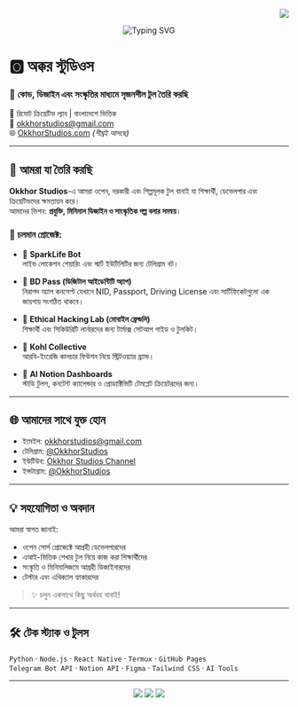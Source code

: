 <p align="right">
  <a href="https://github.com/OkkhorStudio/.github/blob/main/profile/README.md">
    <img src="https://img.shields.io/badge/English%20Version-Click%20Here-blue?style=for-the-badge" />
  </a>
</p>

<p align="center">
  <img src="https://readme-typing-svg.demolab.com?font=Fira+Code&size=24&pause=1000&color=FF5733&center=true&vCenter=true&width=600&lines=Okkhor+Studios;কোড+ডিজাইন+এবং+সংস্কৃতির+মাধ্যমে;সৃজনশীল+টুল+তৈরি+করি" alt="Typing SVG" />
</p>

# 🅾️ অক্কর স্টুডিওস

### 🎨 **কোড, ডিজাইন এবং সংস্কৃতির মাধ্যমে সৃজনশীল টুল তৈরি করছি**  
📍 রিমোট ক্রিয়েটিভ ল্যাব | বাংলাদেশে ভিত্তিক  
📧 okkhorstudios@gmail.com  
🌐 [OkkhorStudios.com](https://okkhorstudios.com) *(শীঘ্রই আসছে)*

---

## 🚀 আমরা যা তৈরি করছি

**Okkhor Studios**-এ আমরা ওপেন, দরকারী এবং শিল্পমূলক টুল বানাই যা শিক্ষার্থী, ডেভেলপার এবং ক্রিয়েটিভদের ক্ষমতায়ন করে।  
আমাদের ভিশন: **প্রযুক্তি, মিনিমাল ডিজাইন ও সাংস্কৃতিক গল্প বলার সমন্বয়**।

### 🔧 চলমান প্রোজেক্ট:
- 🤖 **SparkLife Bot**  
  লাইভ লোকেশন শেয়ারিং এবং স্মার্ট ইউটিলিটির জন্য টেলিগ্রাম বট।

- 🪪 **BD Pass (ডিজিটাল আইডেন্টিটি অ্যাপ)**  
  নিরাপদ অ্যাপ কনসেপ্ট যেখানে NID, Passport, Driving License এবং সার্টিফিকেটগুলো এক জায়গায় সংগঠিত থাকবে।

- 🧠 **Ethical Hacking Lab (মোবাইল ফ্রেন্ডলি)**  
  শিক্ষার্থী এবং সিকিউরিটি লার্নারদের জন্য টার্মাক্স সেটআপ গাইড ও টুলকিট।

- 🎨 **Kohl Collective**  
  আরবি-ইংরেজি কালচার ফিউশন নিয়ে স্ট্রিটওয়্যার ব্র্যান্ড।

- 📘 **AI Notion Dashboards**  
  স্টাডি টুলস, কনটেন্ট ক্যালেন্ডার ও প্রোডাক্টিভিটি টেমপ্লেট ক্রিয়েটরদের জন্য।

---

## 🌐 আমাদের সাথে যুক্ত হোন
- ইমেইল: okkhorstudios@gmail.com  
- টেলিগ্রাম: [@OkkhorStudios](https://t.me/OkkhorStudios)  
- ইউটিউব: [Okkhor Studios Channel](https://youtube.com/@OkkhorStudios)  
- ইন্সটাগ্রাম: [@OkkhorStudios](https://instagram.com/OkkhorStudios)

---

## 💡 সহযোগিতা ও অবদান

আমরা স্বাগত জানাই:
- ওপেন সোর্স প্রোজেক্টে আগ্রহী ডেভেলপারদের
- এআই-ভিত্তিক শেখার টুল নিয়ে কাজ করা শিক্ষার্থীদের
- সংস্কৃতি ও মিনিমালিজমে আগ্রহী ডিজাইনারদের
- টেস্টার এবং এথিক্যাল হ্যাকারদের  

> ✨ চলুন একসাথে কিছু অর্থবহ বানাই!

---

## 🛠️ টেক স্ট্যাক ও টুলস

`Python` · `Node.js` · `React Native` · `Termux` · `GitHub Pages`  
`Telegram Bot API` · `Notion API` · `Figma` · `Tailwind CSS` · `AI Tools`

---

<p align="center">
  <img src="https://img.shields.io/badge/Remote%20Creative%20Lab-🌍-blue?style=flat-square" />
  <img src="https://img.shields.io/github/followers/OkkhorStudios?label=Follow&style=social" />
  <img src="https://visitor-badge.laobi.icu/badge?page_id=OkkhorStudios.profile" />
</p>
